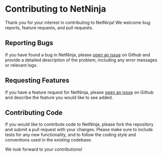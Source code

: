# Contributing to NetNinja

Thank you for your interest in contributing to NetNinja! We welcome bug reports, feature requests, and pull requests.

## Reporting Bugs

If you have found a bug in NetNinja, please [open an issue](https://github.com/your-username/netninja/issues) on Github and provide a detailed description of the problem, including any error messages or relevant logs.

## Requesting Features

If you have a feature request for NetNinja, please [open an issue](https://github.com/your-username/netninja/issues) on Github and describe the feature you would like to see added.

## Contributing Code

If you would like to contribute code to NetNinja, please fork the repository and submit a pull request with your changes. Please make sure to include tests for any new functionality, and to follow the coding style and conventions used in the existing codebase.

We look forward to your contributions!

